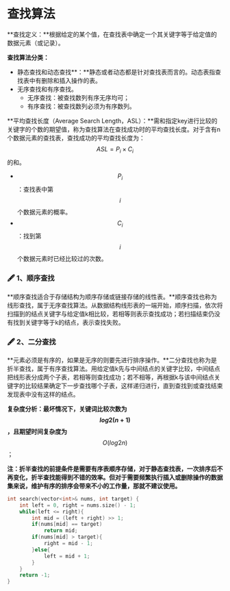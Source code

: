 # 查找算法

**查找定义：**根据给定的某个值，在查找表中确定一个其关键字等于给定值的数据元素（或记录）。

**查找算法分类：**

* 静态查找和动态查找**：**静态或者动态都是针对查找表而言的。动态表指查找表中有删除和插入操作的表。
* 无序查找和有序查找。
  * 无序查找：被查找数列有序无序均可；
  * 有序查找：被查找数列必须为有序数列。

**平均查找长度（Average Search Length，ASL）：**需和指定key进行比较的关键字的个数的期望值，称为查找算法在查找成功时的平均查找长度。对于含有n个数据元素的查找表，查找成功的平均查找长度为： $$ASL = P_i\times C_i$$ 的和。

* $$P_i$$ ：查找表中第 $$i$$ 个数据元素的概率。
* $$C_i$$ ：找到第 $$i$$ 个数据元素时已经比较过的次数。

### 🖋 1、顺序查找

**顺序查找适合于存储结构为顺序存储或链接存储的线性表。**顺序查找也称为线形查找，属于无序查找算法。从数据结构线形表的一端开始，顺序扫描，依次将扫描到的结点关键字与给定值k相比较，若相等则表示查找成功；若扫描结束仍没有找到关键字等于k的结点，表示查找失败。

### 🖋 2、二分查找

**元素必须是有序的，如果是无序的则要先进行排序操作。**二分查找也称为是折半查找，属于有序查找算法。用给定值k先与中间结点的关键字比较，中间结点把线形表分成两个子表，若相等则查找成功；若不相等，再根据k与该中间结点关键字的比较结果确定下一步查找哪个子表，这样递归进行，直到查找到或查找结束发现表中没有这样的结点。

**复杂度分析：**最坏情况下，关键词比较次数为 $$log2(n+1)$$ ，且**期望时间复杂度为** $$O(log2n)$$ ；

**注：折半查找的前提条件是需要有序表顺序存储，对于静态查找表，一次排序后不再变化，折半查找能得到不错的效率。但对于需要频繁执行插入或删除操作的数据集来说，维护有序的排序会带来不小的工作量，那就不建议使用。**

```cpp
int search(vector<int>& nums, int target) {
    int left = 0, right = nums.size() - 1;
    while(left <= right){
        int mid = (left + right) >> 1;
        if(nums[mid] == target)
            return mid;
        if(nums[mid] > target){
            right = mid - 1;
        }else{
            left = mid + 1;
        }
    }
    return -1;
}
```

